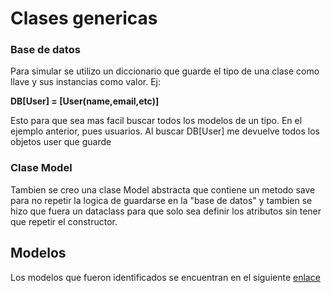# Clases genericas

### Base de datos
Para simular se utilizo un diccionario que guarde el tipo de una clase como llave y sus instancias como valor. Ej:

<b>DB[User] = [User(name,email,etc)]</b>

Esto para que sea mas facil buscar todos los modelos de un tipo. En el ejemplo anterior, pues usuarios. Al buscar DB[User] me devuelve todos los objetos user que guarde

### Clase Model

Tambien se creo una clase Model abstracta que contiene un metodo save para no repetir la logica de guardarse en la "base de datos" y tambien se hizo que fuera un dataclass para que solo sea definir los atributos sin tener que repetir el constructor.

## Modelos
Los modelos que fueron identificados se encuentran en el siguiente [enlace](./concrete_models/Readme.md)